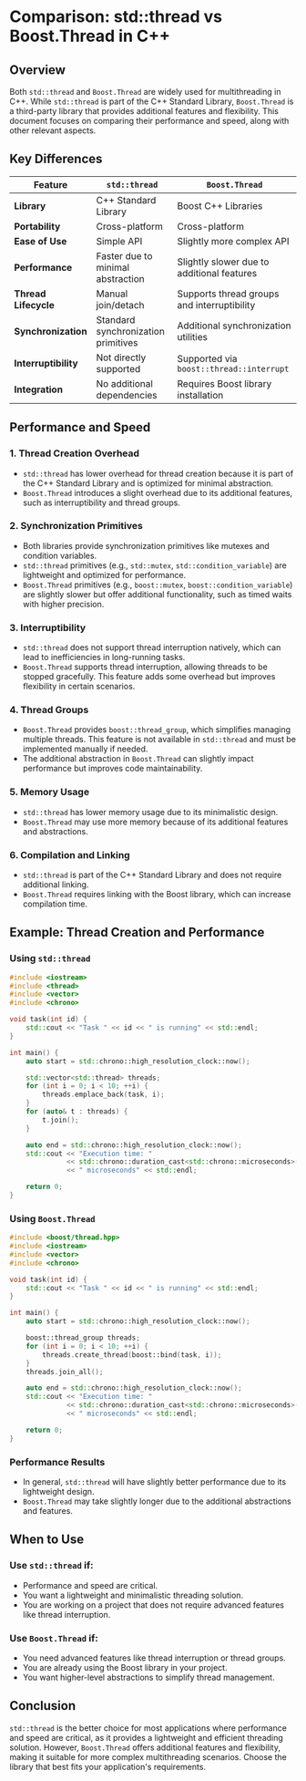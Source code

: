# Comparison: std::thread vs Boost.Thread in C++

## Overview

Both `std::thread` and `Boost.Thread` are widely used for multithreading in C++. While `std::thread` is part of the C++ Standard Library, `Boost.Thread` is a third-party library that provides additional features and flexibility. This document focuses on comparing their performance and speed, along with other relevant aspects.

## Key Differences

| Feature                  | `std::thread`                     | `Boost.Thread`                   |
|--------------------------|------------------------------------|-----------------------------------|
| **Library**              | C++ Standard Library              | Boost C++ Libraries              |
| **Portability**          | Cross-platform                    | Cross-platform                   |
| **Ease of Use**          | Simple API                        | Slightly more complex API         |
| **Performance**          | Faster due to minimal abstraction | Slightly slower due to additional features |
| **Thread Lifecycle**     | Manual join/detach                | Supports thread groups and interruptibility |
| **Synchronization**      | Standard synchronization primitives | Additional synchronization utilities |
| **Interruptibility**     | Not directly supported            | Supported via `boost::thread::interrupt` |
| **Integration**          | No additional dependencies        | Requires Boost library installation |

## Performance and Speed

### 1. **Thread Creation Overhead**
- `std::thread` has lower overhead for thread creation because it is part of the C++ Standard Library and is optimized for minimal abstraction.
- `Boost.Thread` introduces a slight overhead due to its additional features, such as interruptibility and thread groups.

### 2. **Synchronization Primitives**
- Both libraries provide synchronization primitives like mutexes and condition variables.
- `std::thread` primitives (e.g., `std::mutex`, `std::condition_variable`) are lightweight and optimized for performance.
- `Boost.Thread` primitives (e.g., `boost::mutex`, `boost::condition_variable`) are slightly slower but offer additional functionality, such as timed waits with higher precision.

### 3. **Interruptibility**
- `std::thread` does not support thread interruption natively, which can lead to inefficiencies in long-running tasks.
- `Boost.Thread` supports thread interruption, allowing threads to be stopped gracefully. This feature adds some overhead but improves flexibility in certain scenarios.

### 4. **Thread Groups**
- `Boost.Thread` provides `boost::thread_group`, which simplifies managing multiple threads. This feature is not available in `std::thread` and must be implemented manually if needed.
- The additional abstraction in `Boost.Thread` can slightly impact performance but improves code maintainability.

### 5. **Memory Usage**
- `std::thread` has lower memory usage due to its minimalistic design.
- `Boost.Thread` may use more memory because of its additional features and abstractions.

### 6. **Compilation and Linking**
- `std::thread` is part of the C++ Standard Library and does not require additional linking.
- `Boost.Thread` requires linking with the Boost library, which can increase compilation time.

## Example: Thread Creation and Performance

### Using `std::thread`

```cpp
#include <iostream>
#include <thread>
#include <vector>
#include <chrono>

void task(int id) {
    std::cout << "Task " << id << " is running" << std::endl;
}

int main() {
    auto start = std::chrono::high_resolution_clock::now();

    std::vector<std::thread> threads;
    for (int i = 0; i < 10; ++i) {
        threads.emplace_back(task, i);
    }
    for (auto& t : threads) {
        t.join();
    }

    auto end = std::chrono::high_resolution_clock::now();
    std::cout << "Execution time: "
              << std::chrono::duration_cast<std::chrono::microseconds>(end - start).count()
              << " microseconds" << std::endl;

    return 0;
}
```

### Using `Boost.Thread`

```cpp
#include <boost/thread.hpp>
#include <iostream>
#include <vector>
#include <chrono>

void task(int id) {
    std::cout << "Task " << id << " is running" << std::endl;
}

int main() {
    auto start = std::chrono::high_resolution_clock::now();

    boost::thread_group threads;
    for (int i = 0; i < 10; ++i) {
        threads.create_thread(boost::bind(task, i));
    }
    threads.join_all();

    auto end = std::chrono::high_resolution_clock::now();
    std::cout << "Execution time: "
              << std::chrono::duration_cast<std::chrono::microseconds>(end - start).count()
              << " microseconds" << std::endl;

    return 0;
}
```

### Performance Results
- In general, `std::thread` will have slightly better performance due to its lightweight design.
- `Boost.Thread` may take slightly longer due to the additional abstractions and features.

## When to Use

### Use `std::thread` if:
- Performance and speed are critical.
- You want a lightweight and minimalistic threading solution.
- You are working on a project that does not require advanced features like thread interruption.

### Use `Boost.Thread` if:
- You need advanced features like thread interruption or thread groups.
- You are already using the Boost library in your project.
- You want higher-level abstractions to simplify thread management.

## Conclusion

`std::thread` is the better choice for most applications where performance and speed are critical, as it provides a lightweight and efficient threading solution. However, `Boost.Thread` offers additional features and flexibility, making it suitable for more complex multithreading scenarios. Choose the library that best fits your application's requirements.